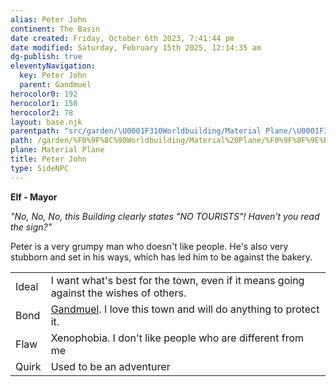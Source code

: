 ```yaml
---
alias: Peter John
continent: The Basin
date created: Friday, October 6th 2023, 7:41:44 pm
date modified: Saturday, February 15th 2025, 12:14:35 am
dg-publish: true
eleventyNavigation:
  key: Peter John
  parent: Gandmuel
herocolor0: 192
herocolor1: 150
herocolor2: 78
layout: base.njk
parentpath: "src/garden/\U0001F310Worldbuilding/Material Plane/\U0001F3DE️The Basin/Regions/Gandmuel/Gandmuel.md"
path: /garden/%F0%9F%8C%90Worldbuilding/Material%20Plane/%F0%9F%8F%9E%EF%B8%8FThe%20Basin/Regions/Gandmuel/Peter%20John/
plane: Material Plane
title: Peter John
type: SideNPC
---
```


**Elf - Mayor**

_"No, No, No, this Building clearly states "NO TOURISTS"! Haven't you read the sign?"_

Peter is a very grumpy man who doesn't like people. He's also very stubborn and set in his ways, which has led him to be against the bakery.

| | |
|-|-|
| Ideal | I want what's best for the town, even if it means going against the wishes of others. |
| Bond | [Gandmuel](/garden/%F0%9F%8C%90Worldbuilding/Material%20Plane/%F0%9F%8F%9E%EF%B8%8FThe%20Basin/Regions/Gandmuel). I love this town and will do anything to protect it. |
| Flaw | Xenophobia. I don't like people who are different from me |
|Quirk| Used to be an adventurer|